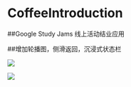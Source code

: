 # CoffeeIntroduction

##Google Study Jams 线上活动结业应用

##增加轮播图，侧滑返回，沉浸式状态栏

![](http://obo6k81nz.bkt.clouddn.com/Screenshot_2016-08-18-03-00-47.jpeg)

![](http://obo6k81nz.bkt.clouddn.com/Screenshot_2016-08-18-03-02-16.jpeg)
